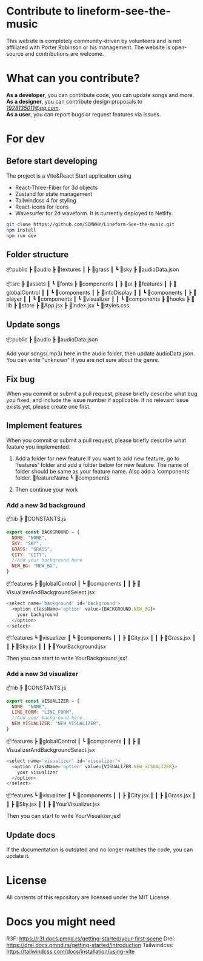 # Contribute to lineform-see-the-music

This website is completely community-driven by volunteers and is not affiliated with Porter Robinson or his management. The website is open-source and contributions are welcome.

# What can you contribute?

**As a developer**, you can contribute code, you can update songs and more.
**As a designer**, you can contribute design proposals to *1928135011@qq.com*.  
**As a user**, you can report bugs or request features via issues.

# For dev

## Before start developing

The project is a Vite&React Start application using

- React-Three-Fiber for 3d objects
- Zustand for state management
- Tailwindcss 4 for styling
- React-icons for icons
- Wavesurfer for 2d waveform.
  It is currently deployed to Netlify.

```bash
git clone https://github.com/SOMWHY/Lineform-See-the-music.git
npm install
npm run dev
```

## Folder structure

📦public
┣ 📂audio
┣ 📂textures
┃ ┣ 📂grass
┃ ┗ 📂sky
┣ 📜audioData.json

📦src
┣ 📂assets
┃ ┗ 📂fonts
┣ 📂components
┃ ┣ 📂ui
┣ 📂features
┃ ┣ 📂globalControl
┃ ┃ ┗ 📂components
┃ ┣ 📂infoDisplay
┃ ┃ ┗ 📂components
┃ ┣ 📂player
┃ ┃ ┗ 📂components
┃ ┗ 📂visualizer
┃ ┃ ┗ 📂components
┣ 📂hooks
┣ 📂lib
┣ 📂store
┣ 📜App.jsx
┣ 📜index.jsx
┗ 📜styles.css

## Update songs

📦public
┣ 📂audio
┣ 📜audioData.json

Add your songs(.mp3) here in the audio folder, then update audioData.json. You can write "unknown" if you are not sure about the genre.

## Fix bug

When you commit or submit a pull request, please briefly describe what bug you fixed, and include the issue number if applicable. If no relevant issue exists yet, please create one first.

## Implement features

When you commit or submit a pull request, please briefly describe what feature you implemented.

1. Add a folder for new feature
   If you want to add new feature, go to 'features' folder and add
   a folder below for new feature. The name of folder should be same as your feature name. Also add a 'components' folder.
   📂featureName
   ┗ 📂components

2. Then continue your work

### Add a new 3d background

📦lib
┣ 📜CONSTANTS.js

```js
export const BACKGROUND = {
  NONE: "NONE",
  SKY: "SKY",
  GRASS: "GRASS",
  CITY: "CITY",
  //Add your background here
  NEW_BG: "NEW_BG",
}
```

📦features
┣ 📂globalControl
┃ ┗ 📂components
┃ ┃ ┣ 📜VisualizerAndBackgroundSelect.jsx

```js
<select name='background' id='background'>
  <option className='option' value={BACKGROUND.NEW_BG}>
    your background
  </option>
</select>
```

📦features
┗ 📂visualizer
┃ ┗ 📂components
┃ ┃ ┣ 📜City.jsx
┃ ┃ ┣ 📜Grass.jsx
┃ ┃ ┣ 📜Sky.jsx
┃ ┃ ┣ 📜YourBackground.jsx

Then you can start to write YourBackground.jsx!

### Add a new 3d visualizer

📦lib
┣ 📜CONSTANTS.js

```js
export const VISUALIZER = {
  NONE: "NONE",
  LINE_FORM: "LINE_FORM",
  //Add your background here
  NEW_VISUALIZER: "NEW_VISUALIZER",
}
```

📦features
┣ 📂globalControl
┃ ┗ 📂components
┃ ┃ ┣ 📜VisualizerAndBackgroundSelect.jsx

```js
<select name='visualizer' id='visualizer'>
  <option className='option' value={VISUALIZER.NEW_VISUALIZER}>
    your visualizer
  </option>
</select>
```

📦features
┗ 📂visualizer
┃ ┗ 📂components
┃ ┃ ┣ 📜City.jsx
┃ ┃ ┣ 📜Grass.jsx
┃ ┃ ┣ 📜Sky.jsx
┃ ┃ ┣ 📜YourVisualizer.jsx

Then you can start to write YourVisualizer.jsx!

## Update docs

If the documentation is outdated and no longer matches the code, you can update it.

# License

All contents of this repository are licensed under the MIT License.

# Docs you might need
R3F: https://r3f.docs.pmnd.rs/getting-started/your-first-scene
Drei: https://drei.docs.pmnd.rs/getting-started/introduction
Tailwindcss: https://tailwindcss.com/docs/installation/using-vite